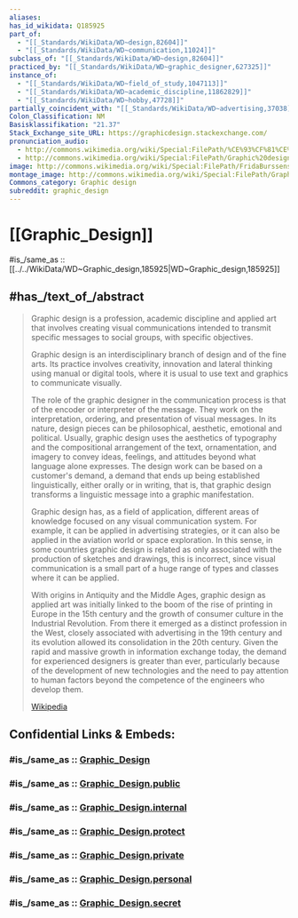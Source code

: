 ```yaml
---
aliases: 
has_id_wikidata: Q185925
part_of:
  - "[[_Standards/WikiData/WD~design,82604]]"
  - "[[_Standards/WikiData/WD~communication,11024]]"
subclass_of: "[[_Standards/WikiData/WD~design,82604]]"
practiced_by: "[[_Standards/WikiData/WD~graphic_designer,627325]]"
instance_of:
  - "[[_Standards/WikiData/WD~field_of_study,1047113]]"
  - "[[_Standards/WikiData/WD~academic_discipline,11862829]]"
  - "[[_Standards/WikiData/WD~hobby,47728]]"
partially_coincident_with: "[[_Standards/WikiData/WD~advertising,37038]]"
Colon_Classification: NM
Basisklassifikation: "21.37"
Stack_Exchange_site_URL: https://graphicdesign.stackexchange.com/
pronunciation_audio:
  - http://commons.wikimedia.org/wiki/Special:FilePath/%CE%93%CF%81%CE%B1%CF%86%CE%B9%CF%83%CF%84%CE%B9%CE%BA%CE%AE.ogg
  - http://commons.wikimedia.org/wiki/Special:FilePath/Graphic%20design.ogg
image: http://commons.wikimedia.org/wiki/Special:FilePath/FridaBurssens-salon%20van%20de%20duitse%20kunstambachten%20poster%201957.jpg
montage_image: http://commons.wikimedia.org/wiki/Special:FilePath/Graphic-designer-application-projects-collage-2.0.jpg
Commons_category: Graphic design
subreddit: graphic_design
---
```


# [[Graphic_Design]] 

#is_/same_as :: [[../../WikiData/WD~Graphic_design,185925|WD~Graphic_design,185925]] 

## #has_/text_of_/abstract 

> Graphic design is a profession, academic discipline and applied art 
> that involves creating visual communications 
> intended to transmit specific messages to social groups, with specific objectives. 
> 
> Graphic design is an interdisciplinary branch of design and of the fine arts. 
> Its practice involves creativity, innovation and lateral thinking using manual or digital tools, 
> where it is usual to use text and graphics to communicate visually.
>
> The role of the graphic designer in the communication process is that of the encoder or interpreter of the message. They work on the interpretation, ordering, and presentation of visual messages. In its nature, design pieces can be philosophical, aesthetic, emotional and political. Usually, graphic design uses the aesthetics of typography and the compositional arrangement of the text, ornamentation, and imagery to convey ideas, feelings, and attitudes beyond what language alone expresses. The design work can be based on a customer's demand, a demand that ends up being established linguistically, either orally or in writing, that is, that graphic design transforms a linguistic message into a graphic manifestation.
>
> Graphic design has, as a field of application, different areas of knowledge focused on any visual communication system. For example, it can be applied in advertising strategies, or it can also be applied in the aviation world or space exploration. In this sense, in some countries graphic design is related as only associated with the production of sketches and drawings, this is incorrect, since visual communication is a small part of a huge range of types and classes where it can be applied.
>
> With origins in Antiquity and the Middle Ages, graphic design as applied art was initially linked to the boom of the rise of printing in Europe in the 15th century and the growth of consumer culture in the Industrial Revolution. From there it emerged as a distinct profession in the West, closely associated with advertising in the 19th century and its evolution allowed its consolidation in the 20th century. Given the rapid and massive growth in information exchange today, the demand for experienced designers is greater than ever, particularly because of the development of new technologies and the need to pay attention to human factors beyond the competence of the engineers who develop them.
>
> [Wikipedia](https://en.wikipedia.org/wiki/Graphic%20design) 


## Confidential Links & Embeds: 

### #is_/same_as :: [Graphic_Design](/_Standards/Technology/Design/Graphic_Design.md) 

### #is_/same_as :: [Graphic_Design.public](/_public/Technology/Design/Graphic_Design.public.md) 

### #is_/same_as :: [Graphic_Design.internal](/_internal/Technology/Design/Graphic_Design.internal.md) 

### #is_/same_as :: [Graphic_Design.protect](/_protect/Technology/Design/Graphic_Design.protect.md) 

### #is_/same_as :: [Graphic_Design.private](/_private/Technology/Design/Graphic_Design.private.md) 

### #is_/same_as :: [Graphic_Design.personal](/_personal/Technology/Design/Graphic_Design.personal.md) 

### #is_/same_as :: [Graphic_Design.secret](/_secret/Technology/Design/Graphic_Design.secret.md)

